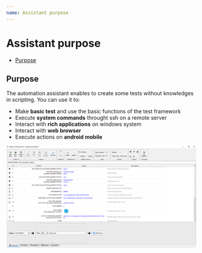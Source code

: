 ```yaml
---
name: Assistant purpose
---
```


# Assistant purpose

* [Purpose](purpose_testing#purpose)

## Purpose

The automation assistant enables to create some tests without knowledges in scripting. 
You can use it to:

- Make **basic test** and use the basic functions of the test framework
- Execute **system commands** throught ssh on a remote server
- Interact with **rich applications** on windows system
- Interact with **web browser**
- Execute actions on **android mobile**

![](/docs/images/automation_assistant.png)
